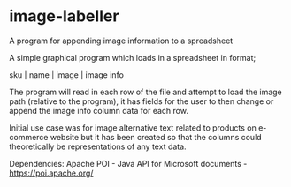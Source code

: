 # image-labeller
A program for appending image information to a spreadsheet

A simple graphical program which loads in a spreadsheet in format;

sku | name | image | image info

The program will read in each row of the file and attempt to load the image path (relative to the program), it has fields for the user to then change or append the image info column data for each row.

Initial use case was for image alternative text related to products on e-commerce website but it has been created so that the columns could theoretically be representations of any text data.

Dependencies: Apache POI - Java API for Microsoft documents - https://poi.apache.org/

